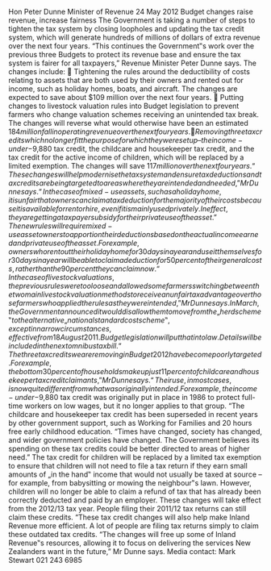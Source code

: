 Hon Peter Dunne Minister of Revenue 24 May 2012 Budget changes raise revenue, increase fairness The Government is taking a number of steps to tighten the tax system by closing loopholes and updating the tax credit system, which will generate hundreds of millions of dollars of extra revenue over the next four years. “This continues the Government‟s work over the previous three Budgets to protect its revenue base and ensure the tax system is fairer for all taxpayers,” Revenue Minister Peter Dunne says. The changes include:  Tightening the rules around the deductibility of costs relating to assets that are both used by their owners and rented out for income, such as holiday homes, boats, and aircraft. The changes are expected to save about $109 million over the next four years.  Putting changes to livestock valuation rules into Budget legislation to prevent farmers who change valuation schemes receiving an unintended tax break. The changes will reverse what would otherwise have been an estimated $184 million fall in operating revenue over the next four years.  Removing three tax credits which no longer fit the purpose for which they were set up – the income-under-$9,880 tax credit, the childcare and housekeeper tax credit, and the tax credit for the active income of children, which will be replaced by a limited exemption. The changes will save $117 million over the next four years. “These changes will help modernise the tax system and ensure tax deductions and tax credits are being targeted to areas where they are intended and needed,” Mr Dunne says. “In the case of mixed-use assets, such as a holiday home, it is unfair that owners can claim a tax deduction for the majority of their costs because it is available for rent or hire, even if it is mainly used privately. In effect, they are getting a taxpayer subsidy for their private use of the asset.” The new rules will require mixed-use asset owners to apportion their deductions based on the actual income earned and private use of the asset. For example, owners who rent out their holiday home for 30 days in a year and use it themselves for 30 days in a year will be able to claim a deduction for 50 per cent of their general costs, rather than the 90 per cent they can claim now. “In the case of livestock valuations, the previous rules were too loose and allowed some farmers switching between the two main livestock valuation methods to receive an unfair tax advantage over those farmers who applied the rules as they were intended,” Mr Dunne says. In March, the Government announced it would disallow them to move from the „herd scheme‟ to the alternative „national standard cost scheme‟, except in narrow circumstances, effective from 18 August 2011. Budget legislation will put that into law. Details will be included in the next omnibus tax bill. “The three tax credits we are removing in Budget 2012 have become poorly targeted. For example, the bottom 30 per cent of households make up just 11 per cent of childcare and housekeeper tax credit claimants,” Mr Dunne says. “Their use, in most cases, is now quite different from what was originally intended. For example, the income-under-$9,880 tax credit was originally put in place in 1986 to protect full-time workers on low wages, but it no longer applies to that group. “The childcare and housekeeper tax credit has been superseded in recent years by other government support, such as Working for Families and 20 hours free early childhood education. “Times have changed, society has changed, and wider government policies have changed. The Government believes its spending on these tax credits could be better directed to areas of higher need.” The tax credit for children will be replaced by a limited tax exemption to ensure that children will not need to file a tax return if they earn small amounts of „in the hand‟ income that would not usually be taxed at source – for example, from babysitting or mowing the neighbour‟s lawn. However, children will no longer be able to claim a refund of tax that has already been correctly deducted and paid by an employer. These changes will take effect from the 2012/13 tax year. People filing their 2011/12 tax returns can still claim these credits. “These tax credit changes will also help make Inland Revenue more efficient. A lot of people are filing tax returns simply to claim these outdated tax credits. “The changes will free up some of Inland Revenue‟s resources, allowing it to focus on delivering the services New Zealanders want in the future,” Mr Dunne says. Media contact: Mark Stewart 021 243 6985